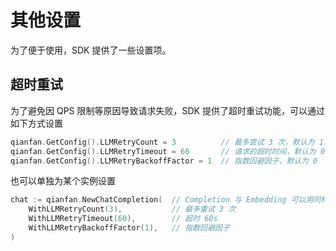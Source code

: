 # 其他设置

为了便于使用，SDK 提供了一些设置项。

## 超时重试

为了避免因 QPS 限制等原因导致请求失败，SDK 提供了超时重试功能，可以通过如下方式设置

```go
qianfan.GetConfig().LLMRetryCount = 3          // 最多尝试 3 次，默认为 1，若设置为 0 则无限重试
qianfan.GetConfig().LLMRetryTimeout = 60       // 请求的超时时间，默认为 0 即不设置
qianfan.GetConfig().LLMRetryBackoffFactor = 1  // 指数回避因子，默认为 0
```

也可以单独为某个实例设置

```go
chat := qianfan.NewChatCompletion(  // Completion 与 Embedding 可以用同样方式设置
    WithLLMRetryCount(3),           // 最多重试 3 次
    WithLLMRetryTimeout(60),        // 超时 60s
    WithLLMRetryBackoffFactor(1),   // 指数回避因子
)
```